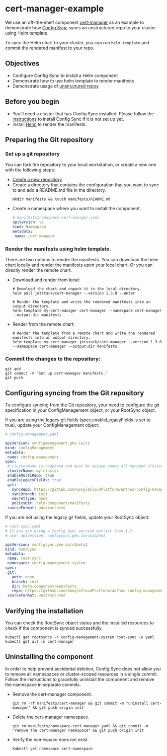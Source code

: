 # cert-manager-example

We use an off-the-shelf component [cert-manager](https://github.com/jetstack/cert-manager) as an example to demonstrate
how [Config Sync](https://cloud.google.com/kubernetes-engine/docs/add-on/config-sync) syncs an unstructured repo to your cluster using Helm template.

To sync the Helm chart to your cluster, you can run `helm template` and commit the rendered manifest to your repo. 

## Objectives
- Configure Config Sync to install a Helm component
- Demonstrate how to use helm template to render manifests
- Demonstrate usage of [unstructured repos](https://cloud.google.com/kubernetes-engine/docs/add-on/config-sync/how-to/unstructured-repo)

## Before you begin
- You’ll need a cluster that has Config Sync installed.
  Please follow the [instructions](https://cloud.google.com/kubernetes-engine/docs/add-on/config-sync/how-to/installing)
  to install Config Sync if it is not set up yet.
- Install [Helm](https://helm.sh/) to render the manifests.

## Preparing the Git repository

### Set up a git repository
You can fork the repository to your local workstation, or create a new one with the following steps:
- [Create a new repository](https://docs.github.com/en/github/getting-started-with-github/create-a-repo)
- Create a directory that contains the configuration that you want to sync to and add a README.md file in the directory.
  ```shell script
  mkdir manifests && touch manifests/README.md
  ```
- Create a namespace where you want to install the component.
  ```yaml
  # manifests/namespace-cert-manager.yaml
  apiVersion: v1
  kind: Namespace
  metadata:
   name: cert-manager
  ```
 
### Render the manifests using helm template.
There are two options to render the manifests.
You can download the helm chart locally and render the manifests upon your local chart.
Or you can directly render the remote chart.
- Download and render from local:
  ```shell script
  # Download the chart and unpack it in the local directory.
  helm pull jetstack/cert-manager --version 1.3.0 --untar

  # Render the template and write the rendered manifests into an output directory.
  helm template my-cert-manager cert-manager --namespace cert-manager --output-dir manifests
  ```
- Render from the remote chart:
  ```shell script
  # Render the template from a remote chart and write the rendered manifests into an output directory.
  helm template my-cert-manager jetstack/cert-manager --version 1.3.0 --namespace cert-manager --output-dir manifests
  ```
  
### Commit the changes to the repository:
   ```shell script
   git add .
   git commit -m 'Set up cert-manager manifests.'
   git push
   ```
   
## Configuring syncing from the Git repository
To configure syncing from the Git repository, your need to configure the git specification in your ConfigManagement
object, or your RootSync object.

If you are using the legacy git fields (spec.enableLegacyFields is set to true), update your ConfigManagement object:
```yaml
# config-management.yaml

apiVersion: configmanagement.gke.io/v1
kind: ConfigManagement
metadata:
 name: config-management
spec:
 # clusterName is required and must be unique among all managed clusters
 clusterName: my-cluster
 enableMultiRepo: true
 enableLegacyFields: true
 git:
   syncRepo: https://github.com/GoogleCloudPlatform/anthos-config-management-samples/
   syncBranch: init
   secretType: none
   policyDir: helm-component/manifests
 sourceFormat: unstructured
```

If you are not using the legacy git fields, update your RootSync object:
```yaml
# root-sync.yaml
# If you are using a Config Sync version earlier than 1.7,
# use: apiVersion: configsync.gke.io/v1alpha1

apiVersion: configsync.gke.io/v1beta1
kind: RootSync
metadata:
 name: root-sync
 namespace: config-management-system
spec:
 git:
   auth: none
   branch: init
   dir: helm-component/manifests
   repo: https://github.com/GoogleCloudPlatform/anthos-config-management-samples/
 sourceFormat: unstructured
```

## Verifying the installation
You can check the RootSync object status and the installed resources to check if the component is synced successfully.
```shell script
kubectl get rootsyncs -n config-management-system root-sync -o yaml
kubectl get all -n cert-manager
```

## Uninstalling the component
In order to help prevent accidental deletion, Config Sync does not allow you to remove all namespaces or
cluster-scoped resources in a single commit.
Follow the instructions to gracefully uninstall the component and remove the namespace in separate commits.
- Remove the cert-manager component.
  ```shell script
  git rm -rf manifests/cert-manager && git commit -m "uninstall cert-manager" && git push origin init
  ````
- Delete the cert-manager namespace.
  ```shell script
  git rm manifests/namespace-cert-manager.yaml && git commit -m "remove the cert-manager namespace" && git push origin init
  ````
- Verify the namespace does not exist.
  ```shell script
  Kubectl get namespace cert-namespace
  ```
